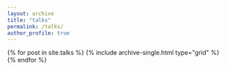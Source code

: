 ```yaml
---
layout: archive
title: "talks"
permalink: /talks/
author_profile: true
---
```


<div class="grid__wrapper">
  {% for post in site.talks %}
    {% include archive-single.html type="grid" %}
  {% endfor %}
</div>

